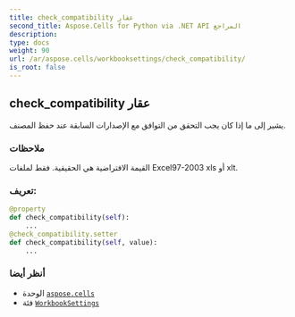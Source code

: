 ```yaml
---
title: check_compatibility عقار
second_title: Aspose.Cells for Python via .NET API المراجع
description:
type: docs
weight: 90
url: /ar/aspose.cells/workbooksettings/check_compatibility/
is_root: false
---
```

##  check_compatibility عقار

يشير إلى ما إذا كان يجب التحقق من التوافق مع الإصدارات السابقة عند حفظ المصنف.

###  ملاحظات

القيمة الافتراضية هي الحقيقية.
فقط لملفات Excel97-2003 xls أو xlt.
###  تعريف:
```python
@property
def check_compatibility(self):
    ...
@check_compatibility.setter
def check_compatibility(self, value):
    ...
```

###  أنظر أيضا
* الوحدة [`aspose.cells`](../../)
* فئة [`WorkbookSettings`](/cells/python-net/ar/aspose.cells/workbooksettings)
